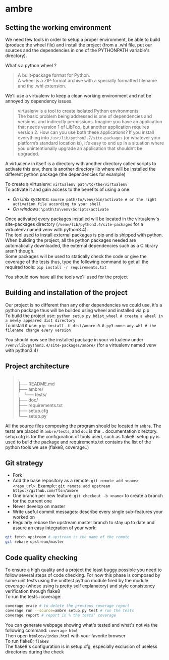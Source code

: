 # ambre

## Setting the working environment
We need few tools in order to setup a proper environment, be able to build (produce the wheel file) and install the project (from a .whl file, put our sources and the dependencies in one of the PYTHONPATH variable's directory).

What's a python wheel ?
> A built-package format for Python.  
A wheel is a ZIP-format archive with a specially formatted filename and the .whl extension.  

We'll use a virtualenv to keep a clean working environment and not be annoyed by dependency issues.
>virtualenv is a tool to create isolated Python environments.  
The basic problem being addressed is one of dependencies and versions, and indirectly permissions. Imagine you have an application that needs version 1 of LibFoo, but another application requires version 2. How can you use both these applications? If you install everything into `/usr/lib/python2.7/site-packages` (or whatever your platform’s standard location is), it’s easy to end up in a situation where you unintentionally upgrade an application that shouldn’t be upgraded.  

A virtualenv in itself is a directory with another directory called scripts to activate this env, there is another directory lib where will be installed the different python package (the dependencies for example)  

To create a virtualenv: `virtualenv path/to/the/virtualenv`  
To activate it and gain access to the benefits of using a one:  
* *On Unix systems*: `source path/to/venv/bin/activate # or the right activation file according to your shell`  
* *On windows*: `\path\to\venv\Scripts\activate`  

Once activated every packages installed will be located in the virtualenv's site-packages directory (`/venv/lib/python3.4/site-packages` for a virtualenv named venv with python3.4).  
The tool used to install external packages is pip and is shipped with python. When building the project, all the python packages needed are automatically downloaded, the external dependencies such as a C library aren't though.  
Some packages will be used to statically check the code or give the coverage of the tests thus, type the following command to get all the required tools: `pip install -r requirements.txt`  

You should now have all the tools we'll used for the project  

## Building and installation of the project  
Our project is no different than any other dependencies we could use, it's a python package thus will be builded using wheel and installed via pip  
To build the project use: `python setup.py bdist_wheel # create a wheel in a newly appeared dist directory`  
To install it use: `pip install -U dist/ambre-0.0-py3-none-any.whl # the filename change every version`  

You should now see the installed package in your virtualenv under `/venv/lib/python3.4/site-packages/ambre/` (for a virtualenv named venv with python3.4)  

## Project architecture  
>.  
├── README.md  
├── ambre/  
│   └── tests/      
├── doc/  
├── requirements.txt  
├── setup.cfg  
└── setup.py  

All the source files composing the program should be located in `ambre`. The tests are placed in `ambre/tests`, and `doc` is the .. documentation directory. setup.cfg is for the configuration of tools used, such as flake8. setup.py is used to build the package and requirements.txt contains the list of the python tools we use (flake8, coverage..)  

## Git strategy  
* Fork
* Add the base repository as a remote: `git remote add <name> <repo_url>`. Example: `git remote add upstream https://github.com/ftsn/ambre`
* One branch per new feature: `git checkout -b <name>` to create a branch for the current one
* Never develop on master
* Write useful commit messages: describe every single sub-features your worked on
* Regularly rebase the upstream master branch to stay up to date and assure an easy integration of your work:
```bash
git fetch upstream # upstream is the name of the remote
git rebase upstream/master
```

## Code quality checking  
To ensure a high quality and a project the least buggy possible you need to follow several steps of code checking. For now this phase is composed by some unit tests using the unittest python module fired by the module coverage (whose using is pretty self explanatory) and style consistency verification through flake8  
To run the tests+coverage:  
```bash
coverage erase # to delete the previous coverage report
coverage run --source=ambre setup.py test # run the tests
coverage report # report in % the tests' coverage
```
You can generate webpage showing what's tested and what's not via the following command: `coverage html`  
Then open `htmlcov/index.html` with your favorite browser  
To run flake8: `flake8`  
The flake8's configuration is in setup.cfg, especially exclusion of useless directories during the check

